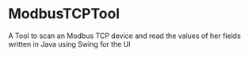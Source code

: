# ModbusTCPTool
A Tool to scan an Modbus TCP device and read the values of her fields written in Java using Swing for the  UI
